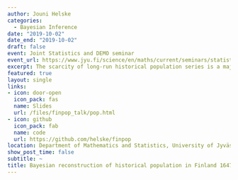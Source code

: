```yaml
---
author: Jouni Helske
categories:
  - Bayesian Inference
date: "2019-10-02"
date_end: "2019-10-02"
draft: false
event: Joint Statistics and DEMO seminar
event_url: https://www.jyu.fi/science/en/maths/current/seminars/statistics-seminar
excerpt: The scarcity of long-run historical population series is a major problem because these are vital inputs for many fields of history, demography, and economics. Perhaps the most crucial omission thus far in historical population reconstructions has been the unavailability of uncertainty estimates, leaving the door open for conflicting interpretations of respective population developments. In this talk, I will describe a Bayesian hierarchical time series model that allows us to integrate partially observed parish level data and prior information in a coherent manner, providing us with model-based posterior intervals for the population estimates. We demonstrate its applicability by estimating long-term Finnish population development from 1647 onwards. This puts Finland among the very few countries with an annual population series of this length available.<br>(Slides start with a short bio)
featured: true
layout: single
links:
- icon: door-open
  icon_pack: fas
  name: Slides
  url: /files/finpop_talk/pop.html
- icon: github
  icon_pack: fab
  name: code
  url: https://github.com/helske/finpop
location: Department of Mathematics and Statistics, University of Jyväskylä, Finland
show_post_time: false
subtitle: ~
title: Bayesian reconstruction of historical population in Finland 1647-1850
---
```



